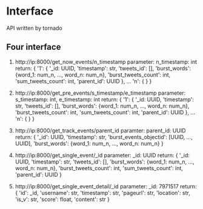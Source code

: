 # Interface
API written by tornado

## Four interface


1. http://ip:8000/get_now_events/n_timestamp
  parameter:
    n_timestamp: int
  return:
  {
    '1': {
      '_id: UUID,
      'timestamp': str,
      'tweets_id': [],
      'burst_words': {word_1: num_n, ..., word_n: num_n},
      'burst_tweets_count': int,
      'sum_tweets_count': int,
      'parent_id': UUID
    },
    ...
    'n': {
    }
  }
  
2. http://ip:8000/get_pre_events/s_timestamp/e_timestamp
  parameter:
    s_timestamp: int,
    e_timestamp: int
  return:
  {
    '1': {
      '_id: UUID,
      'timestamp': str,
      'tweets_id': [],
      'burst_words': {word_1: num_n, ..., word_n: num_n},
      'burst_tweets_count': int,
      'sum_tweets_count': int,
      'parent_id': UUID
    },
    ...
    'n': {
    }
  }
  
3. http://ip:8000/get_track_events/parent_id
  paramter:
    parent_id: UUID
  return:
  {
    '_id': UUID,
    'timestamp': str,
    'burst_events_objectid': [UUID, ..., UUID],
    'burst_words': {word_1: num_n, ..., word_n: num_n}
  }

4. http://ip:8000/get_single_event/_id
  parameter: 
    _id: UUID
  return:
  {
      '_id: UUID,
      'timestamp': str,
      'tweets_id': [],
      'burst_words': {word_1: num_n, ..., word_n: num_n},
      'burst_tweets_count': int,
      'sum_tweets_count': int,
      'parent_id': UUID
  }
  
5. http://ip:8000/get_single_event_detail/_id
  parameter: 
    _id: 7971517
  return:
  {
    'id': _id,
    'username': str,
    'timestamp': str,
    'pageurl': str,
    'location': str,
    'is_v': str,
    'score': float,
    'content': str
  }




  
  
  
  
  
  
